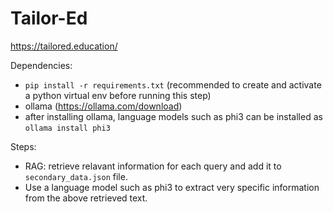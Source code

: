 # Tailor-Ed
https://tailored.education/


Dependencies:
- ```pip install -r requirements.txt``` (recommended to create and activate a python virtual env before running this step)
- ollama (https://ollama.com/download)
- after installing ollama, language models such as phi3 can be installed as ```ollama install phi3```

Steps:
- RAG: retrieve relavant information for each query and add it to ```secondary_data.json``` file.
- Use a language model such as phi3 to extract very specific information from the above retrieved text.


<!-- Environment setup instructions can be found in llama-cpp-python docs:
```
https://github.com/abetlen/llama-cpp-python/blob/main/docs/install/macos.md
``` -->

<!-- Create conda environment
```
conda create --name env
```

Activate venv
```
conda activate env
``` -->

<!-- Install requirements -->
<!-- pip install package_name -->
<!-- pip install --upgrade --quiet  -->
<!-- ```
pip install -r requirements.txt
``` -->

<!-- Download Llama2 on local machine (llama-2-7b.Q4_K_S.gguf from Huggingface):
```
huggingface-cli download TheBloke/Llama-2-7B-GGUF llama-2-7b.Q4_K_M.gguf --local-dir . --local-dir-use-symlinks False
``` -->